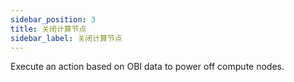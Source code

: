 ```yaml
---
sidebar_position: 3
title: 关闭计算节点
sidebar_label: 关闭计算节点
---
```


Execute an action based on OBI data to power off compute nodes.
